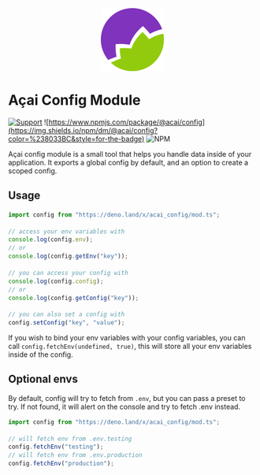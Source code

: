 <div align="center"><img src="https://github.com/AcaiJS/ref_documentation/blob/production/public/img/logo.svg" width="128"></div>

# Açai Config Module

[![Support](https://img.shields.io/badge/Patreon-Support-orange.svg?logo=Patreon&style=for-the-badge)](https://www.patreon.com/rafaelcorrea) ![https://www.npmjs.com/package/@acai/config](https://img.shields.io/npm/dm/@acai/config?color=%238033BC&style=for-the-badge) ![NPM](https://img.shields.io/npm/l/@acai/query?style=for-the-badge)

Açai config module is a small tool that helps you handle data inside of your application. It exports a global config by default, and an option to create a scoped config.

## Usage

```typescript
import config from "https://deno.land/x/acai_config/mod.ts";

// access your env variables with
console.log(config.env);
// or
console.log(config.getEnv("key"));

// you can access your config with
console.log(config.config);
// or
console.log(config.getConfig("key"));

// you can also set a config with
config.setConfig("key", "value");
```

If you wish to bind your env variables with your config variables, you can call `config.fetchEnv(undefined, true)`, this will store all your env variables inside of the config.

## Optional envs

By default, config will try to fetch from `.env`, but you can pass a preset to try. If not found, it will alert on the console and try to fetch .env instead.

```typescript
import config from "https://deno.land/x/acai_config/mod.ts";

// will fetch env from .env.testing
config.fetchEnv("testing");
// will fetch env from .env.production
config.fetchEnv("production");
```
